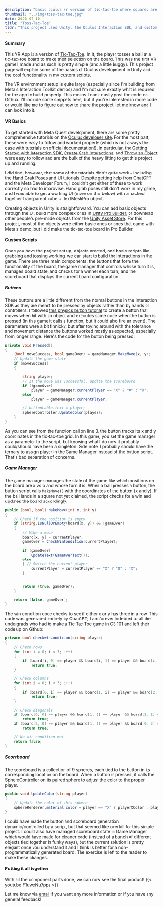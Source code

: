 ```yaml
---
description: "basic oculus vr version of tic-tac-toe where squares are selected by throwing balls into them"
thumbnail: "../img/toss-tac-toe.jpg"
date: 2023-07-10
title: "Toss-Tac-Toe"
tldr: "This project uses Unity, the Oculus Interaction SDK, and custom classes and scripts to create a tic-tac-toe game in VR where players toss a ball onto a tic-tac-toe board. A scoreboard displays the current board state and the winner is shown on the screen after one player wins. For a demo of the game, see [this video](#demo-vid)."
---
```

<div class="extra-space">

#### Summary
This VR App is a version of [Tic-Tac-Toe](https://en.wikipedia.org/wiki/Tic-tac-toe). In it, the player tosses a ball at a tic-tac-toe board to make their selection on the board. This was the first VR game I made and as such is pretty simple (and a little buggy). This project page will explain some of the basics of Oculus development in Unity and the cool functionality in my custom scripts.

The VR environment setup is quite large (especially since I'm building from Meta's Interaction Toolkit demos) and I'm not sure exactly what is required for the app to build properly. This means I can't easily post the code on Github. I'll include some snippets here, but if you're interested in more code or would like me to figure out how to share the project, let me know and I can look into it.

</div>

<div class="extra-space">

#### VR Basics
To get started with Meta Quest development, there are some pretty comprehensive tutorials on the [Oculus developer site](https://developer.oculus.com/documentation/unity/unity-gs-overview/). For the most part, these were easy to follow and worked properly (which is not always the case with tutorials on official documentation!). In particular, the [Getting Started with Interaction SDK](https://developer.oculus.com/documentation/unity/unity-isdk-getting-started/), [Create Grab Interactions](https://developer.oculus.com/documentation/unity/unity-isdk-create-hand-grab-interactions/), and [Throw an Object](https://developer.oculus.com/documentation/unity/unity-isdk-throw-object/) were easy to follow and are the bulk of the heavy lifting to get this project up and running.

I did find, however, that some of the tutorials didn't quite work - including the [Hand Grab Poses](https://developer.oculus.com/documentation/unity/unity-isdk-create-handgrab-poses-mac/) and [UI](https://developer.oculus.com/documentation/unity/unity-isdk-create-ui/) tutorials. Despite getting help from ChatGPT and the Meta Developer Forum, I couldn't get either of these to work correctly so had to improvise. Hand grab poses still don't work in my game, and I was able to get a working UI (more on this below) with a hacked together transparent cube + TextMeshPro object.

Creating objects in Unity is straightforward. You can add basic objects through the UI, build more complex ones in [Unity Pro Builder](https://unity.com/features/probuilder), or download other people's pre-made objects from the [Unity Asset Store](https://assetstore.unity.com/). For this project, most of the objects were either basic ones or ones that came with Meta's demo, but I did make the tic-tac-toe board in Pro Builder.

</div>

<div class="extra-space">

#### Custom Scripts
Once you have the project set up, objects created, and basic scripts like grabbing and tossing working, we can start to build the interactions in the game. There are three main components: the buttons that form the functionality of the board, the game manager that controls whose turn it is, manages board state, and checks for a winner each turn, and the scoreboard that displays the current board configuration.

##### Buttons
These buttons are a little different from the normal buttons in the Interaction SDK as they are meant to be pressed by objects rather than by hands or controllers. I followed [this physics button tutorial](https://youtu.be/HFNzVMi5MSQ) to create a button that moves when hit with an object and executes some code when the button is pressed (in this game it calls a function, but it could also fire an event). The parameters were a bit finnicky, but after toying around with the tolerance and movement distance the buttons worked mostly as expected, especially from longer range. Here's the code for the button being pressed:

```csharp
private void Pressed()
{
    (bool moveSuccess, bool gameOver) = gameManager.MakeMove(x, y);
    // Update the game state
    if (moveSuccess)
    {

        string player;
        // If the move was successful, update the scoreboard
        if (!gameOver)
            player = gameManager.currentPlayer == "X" ? "O" : "X";
        else
            player = gameManager.currentPlayer;

        //_buttonLable.text = player;
        sphereController.UpdateColor(player);
    }   
}
```
As you can see from the function call on line 3, the button tracks its x and y coordinates in the tic-tac-toe grid. In this game, you set the game manager as a parameter to the script, but knowing what I do now it probably could/should have been a singleton. Side note: I probably should have the ternary to assign player in the Game Manager instead of the button script. That's bad separation of concerns.

##### Game Manager
The game manager manages the state of the game like which positions on the board are x vs o and whose turn it is. When a ball presses a button, the button script calls `MakeMove()` with the coordinates of the button (x and y). If the ball lands in a square not yet claimed, the script checks for a win and updates the board accordingly:
```csharp
public (bool, bool) MakeMove(int x, int y)
{
    // Check if the position is empty
    if (string.IsNullOrEmpty(board[x, y]) && !gameOver)
    {
        // Make a move
        board[x, y] = currentPlayer;
        gameOver = CheckWinCondition(currentPlayer);

        if (gameOver)
            UpdateText(GameOverText());
        else
        { // Switch the current player
            currentPlayer = currentPlayer == "X" ? "O" : "X";
        }
            

        return (true, gameOver);
    }

    return (false, gameOver);
}
```

The win condition code checks to see if either x or y has three in a row. This code was generated entirely by ChatGPT; I am forever indebted to all the undergrads who had to make a Tic Tac Toe game in CS 101 and left their code up on Github:

```csharp
private bool CheckWinCondition(string player)
{
    // Check rows
    for (int i = 0; i < 3; i++)
    {
        if (board[i, 0] == player && board[i, 1] == player && board[i, 2] == player)
            return true;
    }

    // Check columns
    for (int i = 0; i < 3; i++)
    {
        if (board[0, i] == player && board[1, i] == player && board[2, i] == player)
            return true;
    }

    // Check diagonals
    if (board[0, 0] == player && board[1, 1] == player && board[2, 2] == player)
        return true;
    if (board[2, 0] == player && board[1, 1] == player && board[0, 2] == player)
        return true;

    // No win condition met
    return false;
}
```

##### Scoreboard
The scoreboard is a collection of 9 spheres, each tied to the button in its corresponding location on the board. When a button is pressed, it calls the SphereController on its paired sphere to adjust the color to the proper player.
```csharp
public void UpdateColor(string player)
{
    // Update the color of this sphere
    sphereRenderer.material.color = player == "X" ? playerXColor : playerOColor;
}
```
I could have made the button and scoreboard generation dynamic/controlled by a script, but that seemed like overkill for this simple project. I could also have managed scoreboard state in Game Manager, which would have made for cleaner code (instead of a bunch of different objects tied together in funky ways), but the current solution is pretty elegant once you understand it and I think is better for a non-programmatically generated board. The exercise is left to the reader to make these changes.

</div>

<div class="extra-space" id="demo-vid">

#### Putting it all together
With all the component parts done, we can now see the final product!
{{< youtube F1uweNu7pps >}}

Let me know via [email](mailto:bryson@lockett.us) if you want any more information or if you have any general feedback!
</div>
